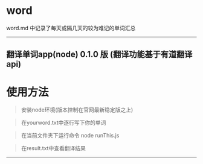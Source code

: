 # word
word.md 中记录了每天或隔几天的较为难记的单词汇总
********************************************
## 翻译单词app(node) 0.1.0 版 (翻译功能基于有道翻译api)
# 使用方法

>安装node环境(版本控制在官网最新稳定版之上)

>在yourword.txt中逐行写下你的单词

>在当前文件夹下运行命令 node runThis.js

>在result.txt中查看翻译结果

********************************************
